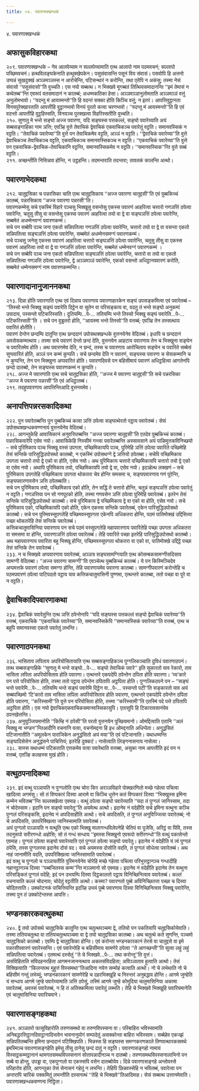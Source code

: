```yaml
---
title: ०४. पवारणाक्खन्धकं

---
```

४. पवारणाक्खन्धकं  


## अफासुकविहारकथा

२०९. पवारणाक्खन्धके – नेव आलपेय्याम न सल्लपेय्यामाति एत्थ आलापो नाम पठमवचनं; सल्लापो पच्छिमवचनं। हत्थविलङ्घकेनाति हत्थुक्खेपकेन। पसुसंवासन्ति पसूनं विय संवासं। पसवोपि हि अत्तनो उप्पन्नं सुखदुक्खं अञ्ञमञ्ञस्स न आरोचेन्ति, पटिसन्थारं न करोन्ति, तथा एतेपि न अकंसु; तस्मा नेसं संवासो ‘‘पसुसंवासो’’ति वुच्चति। एस नयो सब्बत्थ। न भिक्खवे मूगब्बतं तित्थियसमादानन्ति ‘‘इमं तेमासं न कथेतब्ब’’न्ति एवरूपं वतसमादानं न कातब्बं; अधम्मकतिका हेसा। अञ्ञमञ्ञानुलोमताति अञ्ञमञ्ञं वत्तुं अनुलोमभावो। ‘‘वदन्तु मं आयस्मन्तो’’ति हि वदन्तं सक्का होति किञ्चि वत्तुं; न इतरं। आपत्तिवुट्ठानता विनयपुरेक्खारताति आपत्तीहि वुट्ठानभावो विनयं पुरतो कत्वा चरणभावो। ‘‘वदन्तु मं आयस्मन्तो’’ति हि एवं वदन्तो आपत्तीहि वुट्ठहिस्सति, विनयञ्च पुरक्खत्वा विहरिस्सतीति वुच्चति।  
२१०. सुणातु मे भन्ते सङ्घो अज्ज पवारणा, यदि सङ्घस्स पत्तकल्लं, सङ्घो पवारेय्याति अयं सब्बसङ्गाहिका नाम ञत्ति; एवञ्हि वुत्ते तेवाचिकं द्वेवाचिकं एकवाचिकञ्च पवारेतुं वट्टति। समानवस्सिकं न वट्टति। ‘‘तेवाचिकं पवारेय्या’’ति वुत्ते पन तेवाचिकमेव वट्टति, अञ्ञं न वट्टति। ‘‘द्वेवाचिकं पवारेय्या’’ति वुत्ते द्वेवाचिकञ्च तेवाचिकञ्च वट्टति, एकवाचिकञ्च समानवस्सिकञ्च न वट्टति। ‘‘एकवाचिकं पवारेय्या’’ति वुत्ते पन एकवाचिक-द्वेवाचिक-तेवाचिकानि वट्टन्ति, समानवस्सिकमेव न वट्टति। ‘‘समानवस्सिक’’न्ति वुत्ते सब्बं वट्टति।  
२११. अच्छन्तीति निसिन्नाव होन्ति, न उट्ठहन्ति। तदमन्तराति तदन्तरा; तावतकं कालन्ति अत्थो।  


## पवारणाभेदकथा

२१२. चातुद्दसिका च पन्नरसिका चाति एत्थ चातुद्दसिकाय ‘‘अज्ज पवारणा चातुद्दसी’’ति एवं पुब्बकिच्चं कातब्बं, पन्नरसिकाय ‘‘अज्ज पवारणा पन्नरसी’’ति।  
पवारणकम्मेसु सचे एकस्मिं विहारे पञ्चसु भिक्खूसु वसन्तेसु एकस्स पवारणं आहरित्वा चत्तारो गणञत्तिं ठपेत्वा पवारेन्ति, चतूसु तीसु वा वसन्तेसु एकस्स पवारणं आहरित्वा तयो वा द्वे वा सङ्घञत्तिं ठपेत्वा पवारेन्ति, सब्बमेतं अधम्मेनवग्गं पवारणकम्मं।  
सचे पन सब्बेपि पञ्च जना एकतो सन्निपतित्वा गणञत्तिं ठपेत्वा पवारेन्ति, चत्तारो तयो वा द्वे वा वसन्ता एकतो सन्निपतित्वा सङ्घञत्तिं ठपेत्वा पवारेन्ति, सब्बमेतं अधम्मेनसमग्गं पवारणकम्मं।  
सचे पञ्चसु जनेसु एकस्स पवारणं आहरित्वा चत्तारो सङ्घञत्तिं ठपेत्वा पवारेन्ति, चतूसु तीसु वा एकस्स पवारणं आहरित्वा तयो वा द्वे वा गणञत्तिं ठपेत्वा पवारेन्ति, सब्बमेतं धम्मेनवग्गं पवारणकम्मं ।  
सचे पन सब्बेपि पञ्च जना एकतो सन्निपतित्वा सङ्घञत्तिं ठपेत्वा पवारेन्ति, चत्तारो वा तयो वा एकतो सन्निपतित्वा गणञत्तिं ठपेत्वा पवारेन्ति, द्वे अञ्ञमञ्ञं पवारेन्ति, एकको वसन्तो अधिट्ठानपवारणं करोति, सब्बमेतं धम्मेनसमग्गं नाम पवारणकम्मन्ति।  


## पवारणादानानुजाननकथा

२१३. दिन्ना होति पवारणाति एत्थ एवं दिन्नाय पवारणाय पवारणाहारकेन सङ्घं उपसङ्कमित्वा एवं पवारेतब्बं – ‘‘तिस्सो भन्ते भिक्खु सङ्घं पवारेति दिट्ठेन वा सुतेन वा परिसङ्काय वा, वदतु तं भन्ते सङ्घो अनुकम्पं उपादाय, पस्सन्तो पटिकरिस्सति। दुतियम्पि…पे॰… ततियम्पि भन्ते तिस्सो भिक्खु सङ्घं पवारेति…पे॰… पटिकरिस्सती’’ति । सचे पन वुड्ढतरो होति, ‘‘आयस्मा भन्ते तिस्सो’’ति वत्तब्बं; एवञ्हि तेन तस्सत्थाय पवारितं होतीति।  
पवारणं देन्तेन छन्दम्पि दातुन्ति एत्थ छन्ददानं उपोसथक्खन्धके वुत्तनयेनेव वेदितब्बं। इधापि च छन्ददानं अवसेसकम्मत्थाय। तस्मा सचे पवारणं देन्तो छन्दं देति, वुत्तनयेन आहटाय पवारणाय तेन च भिक्खुना सङ्घेन च पवारितमेव होति। अथ पवारणमेव देति, न छन्दं, तस्स च पवारणाय आरोचिताय सङ्घेन च पवारिते सब्बेसं सुप्पवारितं होति, अञ्ञं पन कम्मं कुप्पति। सचे छन्दमेव देति न पवारणं, सङ्घस्स पवारणा च सेसकम्मानि च न कुप्पन्ति, तेन पन भिक्खुना अप्पवारितं होति। पवारणदिवसे पन बहिसीमायं पवारणं अधिट्ठहित्वा आगतेनपि छन्दो दातब्बो, तेन सङ्घस्स पवारणकम्मं न कुप्पति।  
२१८. अज्ज मे पवारणाति एत्थ सचे चातुद्दसिका होति, ‘‘अज्ज मे पवारणा चातुद्दसी’’ति सचे पन्नरसिका ‘‘अज्ज मे पवारणा पन्नरसी’’ति एवं अधिट्ठातब्बं।  
२१९. तदहुपवारणाय आपत्तिन्तिआदि वुत्तनयमेव।  


## अनापत्तिपन्नरसकादिकथा

२२२. पुन पवारेतब्बन्ति पुन पुब्बकिच्चं कत्वा ञत्तिं ठपेत्वा सङ्घत्थेरतो पट्ठाय पवारेतब्बं। सेसं उपोसथक्खन्धकवण्णनायं वुत्तनयेनेव वेदितब्बं।  
२२८. आगन्तुकेहि आवासिकानं अनुवत्तितब्बन्ति ‘‘अज्ज पवारणा चातुद्दसी’’ति एतदेव पुब्बकिच्चं कातब्बं। पन्नरसिकवारेपि एसेव नयो। आवासिकेहि निस्सीमं गन्त्वा पवारेतब्बन्ति अस्सावसाने अयं पाळिमुत्तकविनिच्छयो – सचे पुरिमिकाय पञ्च भिक्खू वस्सं उपगता, पच्छिमिकायपि पञ्च, पुरिमेहि ञत्तिं ठपेत्वा पवारिते पच्छिमेहि तेसं सन्तिके पारिसुद्धिउपोसथो कातब्बो, न एकस्मिं उपोसथग्गे द्वे ञत्तियो ठपेतब्बा। सचेपि पच्छिमिकाय उपगता चत्तारो तयो द्वे एको वा होति, एसेव नयो। अथ पुरिमिकाय चत्तारो पच्छिमिकायपि चत्तारो तयो द्वे एको वा एसेव नयो। अथापि पुरिमिकाय तयो, पच्छिमिकायपि तयो द्वे वा, एसेव नयो। इदञ्हेत्थ लक्खणं – सचे पुरिमिकाय उपगतेहि पच्छिमिकाय उपगता थोकतरा चेव होन्ति समसमा च, सङ्घपवारणाय गणं पूरेन्ति, सङ्घपवारणावसेन ञत्ति ठपेतब्बाति।  
सचे पन पुरिमिकाय तयो, पच्छिमिकाय एको होति, तेन सद्धिं ते चत्तारो होन्ति, चतुन्नं सङ्घञत्तिं ठपेत्वा पवारेतुं न वट्टति। गणञत्तिया पन सो गणपूरको होति, तस्मा गणवसेन ञत्तिं ठपेत्वा पुरिमेहि पवारेतब्बं। इतरेन तेसं सन्तिके पारिसुद्धिउपोसथो कातब्बो। सचे पुरिमिकाय द्वे पच्छिमिकाय द्वे वा एको वा होति, एसेव नयो। सचे पुरिमिकाय एको, पच्छिमिकायपि एको होति, एकेन एकस्स सन्तिके पवारेतब्बं, एकेन पारिसुद्धिउपोसथो कातब्बो। सचे पन पुरिमवस्सूपगतेहि पच्छिमवस्सूपगता एकेनपि अधिकतरा होन्ति, पठमं पातिमोक्खं उद्दिसित्वा पच्छा थोकतरेहि तेसं सन्तिके पवारेतब्बं।  
कत्तिकचातुमासिनिया पवारणाय पन सचे पठमं वस्सूपगतेहि महापवारणाय पवारितेहि पच्छा उपगता अधिकतरा वा समसमा वा होन्ति, पवारणाञत्तिं ठपेत्वा पवारेतब्बं। तेहि पवारिते पच्छा इतरेहि पारिसुद्धिउपोसथो कातब्बो। अथ महापवारणाय पवारिता बहू भिक्खू होन्ति, पच्छिमवस्सूपगता थोकतरा वा एको वा, पातिमोक्खे उद्दिट्ठे पच्छा तेसं सन्तिके तेन पवारेतब्बं।  
२३३. न च भिक्खवे अप्पवारणाय पवारेतब्बं, अञ्ञत्र सङ्घसामग्गियाति एत्थ कोसम्बकसामग्गीसदिसाव सामग्गी वेदितब्बा। ‘‘अज्ज पवारणा सामग्गी’’ति एवञ्चेत्थ पुब्बकिच्चं कातब्बं। ये पन किस्मिञ्चिदेव अप्पमत्तके पवारणं ठपेत्वा समग्गा होन्ति, तेहि पवारणायमेव पवारणा कातब्बा। सामग्गीपवारणं करोन्तेहि च पठमपवारणं ठपेत्वा पाटिपदतो पट्ठाय याव कत्तिकचातुमासिनी पुण्णमा, एत्थन्तरे कातब्बा, ततो पच्छा वा पुरे वा न वट्टति।  


## द्वेवाचिकादिपवारणाकथा

२३४. द्वेवाचिकं पवारेतुन्ति एत्थ ञत्तिं ठपेन्तेनापि ‘‘यदि सङ्घस्स पत्तकल्लं सङ्घो द्वेवाचिकं पवारेय्या’’ति वत्तब्बं, एकवाचिके ‘‘एकवाचिकं पवारेय्या’’ति, समानवस्सिकेपि ‘‘समानवस्सिकं पवारेय्या’’ति वत्तब्बं, एत्थ च बहूपि समानवस्सा एकतो पवारेतुं लभन्ति।  


## पवारणाठपनकथा

२३६. भासिताय लपिताय अपरियोसितायाति एत्थ सब्बसङ्गाहिकञ्च पुग्गलिकञ्चाति दुविधं पवारणाठपनं। तत्थ सब्बसङ्गाहिके ‘‘सुणातु मे भन्ते सङ्घो…पे॰… सङ्घो तेवाचिकं पवारे’’ इति सुकारतो याव रेकारो, ताव भासिता लपिता अपरियोसिताव होति पवारणा। एत्थन्तरे एकपदेपि ठपेन्तेन ठपिता होति पवारणा। ‘य्य’कारे पन पत्ते परियोसिता होति, तस्मा ततो पट्ठाय ठपेन्तेन ठपितापि अट्ठपिता होति। पुग्गलिकठपने पन – ‘‘सङ्घं भन्ते पवारेमि…पे॰… ततियम्पि भन्ते सङ्घं पवारेमि दिट्ठेन वा…पे॰… पस्सन्तो पटी’’ति सङ्कारतो याव अयं सब्बपच्छिमो ‘टि’कारो ताव भासिता लपिता अपरियोसिताव होति पवारणा, एत्थन्तरे एकपदेपि ठपेन्तेन ठपिता होति पवारणा, ‘‘करिस्सामी’’ति वुत्ते पन परियोसिता होति, तस्मा ‘‘करिस्सामी’’ति एतस्मिं पदे पत्ते ठपितापि अट्ठपिता होति। एस नयो द्वेवाचिकएकवाचिकसमानवस्सिकासुपि। एतासुपि हि टिकारावसानंयेव ठपनखेत्तन्ति।  
२३७. अनुयुञ्जियमानोति ‘‘किम्हि नं ठपेसी’’ति परतो वुत्तनयेन पुच्छियमानो। ओमद्दित्वाति एतानि ‘‘अलं भिक्खु मा भण्डन’’न्तिआदीनि वचनानि वत्वा, वचनोमद्दना हि इध ओमद्दनाति अधिप्पेता। अनुद्धंसितं पटिजानातीति ‘‘अमूलकेन पाराजिकेन अनुद्धंसितो अयं मया’’ति एवं पटिजानाति। यथाधम्मन्ति सङ्घादिसेसेन अनुद्धंसने पाचित्तियं; इतरेहि दुक्कटं। नासेत्वाति लिङ्गनासनाय नासेत्वा।  
२३८. सास्स यथाधम्मं पटिकताति एत्तकमेव वत्वा पवारेथाति वत्तब्बा, असुका नाम आपत्तीति इदं पन न वत्तब्बं, एतञ्हि कलहस्स मुखं होति।  


## वत्थुठपनादिकथा

२३९. इदं वत्थु पञ्ञायति न पुग्गलोति एत्थ चोरा किर अरञ्ञविहारे पोक्खरणितो मच्छे गहेत्वा पचित्वा खादित्वा अगमंसु। सो तं विप्पकारं दिस्वा आरामे वा किञ्चि धुत्तेन कतं विप्पकारं दिस्वा ‘‘भिक्खुस्स इमिना कम्मेन भवितब्ब’’न्ति सल्लक्खेत्वा एवमाह। वत्थुं ठपेत्वा सङ्घो पवारेय्याति ‘‘यदा तं पुग्गलं जानिस्साम, तदा नं चोदेस्साम। इदानि पन सङ्घो पवारेतू’’ति अयमेत्थ अत्थो। इदानेव नं वदेहीति सचे इमिना वत्थुना कञ्चि पुग्गलं परिसङ्कसि, इदानेव नं अपदिसाहीति अत्थो। सचे अपदिसति, तं पुग्गलं अनुविज्जित्वा पवारेतब्बं; नो चे अपदिसति, उपपरिक्खित्वा जानिस्सामाति पवारेतब्बं।  
अयं पुग्गलो पञ्ञायति न वत्थूति एत्थ एको भिक्खु मालागन्धविलेपनेहि चेतियं वा पूजेसि, अरिट्ठं वा पिवि, तस्स तदनुरूपो सरीरगन्धो अहोसि; सो तं गन्धं सन्धाय ‘‘इमस्स भिक्खुनो एवरूपो सरीरगन्धो’’ति वत्थुं पकासेन्तो एवमाह। पुग्गलं ठपेत्वा सङ्घो पवारेय्याति एतं पुग्गलं ठपेत्वा सङ्घो पवारेतु। इदानेव नं वदेहीति यं त्वं पुग्गलं ठपेसि, तस्स पुग्गलस्स इदानेव दोसं वद। सचे अयमस्स दोसोति वदति, तं पुग्गलं सोधेत्वा पवारेतब्बं। अथ नाहं जानामीति वदति, उपपरिक्खित्वा जानिस्सामाति पवारेतब्बं।  
इदं वत्थु च पुग्गलो च पञ्ञायतीति पुरिमनयेनेव चोरेहि मच्छे गहेत्वा पचित्वा परिभुत्तट्ठानञ्च गन्धादीहि नहानट्ठानञ्च दिस्वा ‘‘पब्बजितस्स कम्म’’न्ति मञ्ञमानो सो एवमाह। इदानेव नं वदेहीति इदानेव तेन वत्थुना परिसङ्कितं पुग्गलं वदेहि; इदं पन उभयम्पि दिस्वा दिट्ठकालतो पट्ठाय विनिच्छिनित्वाव पवारेतब्बं। कल्लं वचनायाति कल्लं चोदनाय; चोदेतुं वट्टतीति अत्थो। कस्मा? पवारणतो पुब्बे अविनिच्छितत्ता पच्छा च दिस्वा चोदितत्ताति। उक्कोटनकं पाचित्तियन्ति इदञ्हि उभयं पुब्बे पवारणाय दिस्वा विनिच्छिनित्वाव भिक्खू पवारेन्ति, तस्मा पुन तं उक्कोटेन्तस्स आपत्ति।  


## भण्डनकारकवत्थुकथा

२४०. द्वे तयो उपोसथे चातुद्दसिके कातुन्ति एत्थ चतुत्थपञ्चमा द्वे, ततियो पन पकतियापि चतुद्दसिकोयेवाति। तस्मा ततियचतुत्था वा ततियचतुत्थपञ्चमा वा द्वे तयो चातुद्दसिका कातब्बा। अथ चतुत्थे कते सुणन्ति, पञ्चमो चातुद्दसिको कातब्बो। एवम्पि द्वे चातुद्दसिका होन्ति। एवं करोन्ता भण्डनकारकानं तेरसे वा चातुद्दसे वा इमे पन्नरसीपवारणं पवारेस्सन्ति। एवं पवारेन्तेहि च बहिसीमाय सामणेरे ठपेत्वा ‘‘ते आगच्छन्ती’’ति सुत्वा लहुं लहुं सन्निपतित्वा पवारेतब्बं। एतमत्थं दस्सेतुं ‘‘ते चे भिक्खवे…पे॰… तथा करोन्तू’’ति वुत्तं।  
असंविहिताति संविदहनरहिता आगमनजाननत्थाय अकतसंविदहिता; अविञ्ञाताव हुत्वाति अत्थो। तेसं विक्खित्वाति ‘‘किलन्तत्थ मुहुत्तं विस्समथा’’तिआदिना नयेन सम्मोहं कत्वाति अत्थो। नो चे लभेथाति नो चे बहिसीमं गन्तुं लभेय्युं; भण्डनकारकानं सामणेरेहि च दहरभिक्खूहि च निरन्तरं अनुबद्धाव होन्ति। आगमे जुण्हेति यं सन्धाय आगमे जुण्हे पवारेय्यामाति ञत्तिं ठपेसुं, तस्मिं आगमे जुण्हे कोमुदिया चातुमासिनिया अकामा पवारेतब्बं, अवस्सं पवारेतब्बं, न हि तं अतिक्कमित्वा पवारेतुं लब्भति। तेहि चे भिक्खवे भिक्खूहि पवारियमानेति एवं चातुमासिनिया पवारियमाने।  


## पवारणासङ्गहकथा

२४१. अञ्ञतरो फासुविहारोति तरुणसमथो वा तरुणविपस्सना वा। परिबाहिरा भविस्सामाति अनिबद्धरत्तिट्ठानदिवाट्ठानादिभावेन भावनानुयोगं सम्पादेतुं असक्कोन्ता बाहिरा भविस्साम। सब्बेहेव एकज्झं सन्निपतितब्बन्ति इमिना छन्ददानं पटिक्खिपति। भिन्नस्स हि सङ्घस्स समग्गकरणकाले तिणवत्थारकसमथे इमस्मिञ्च पवारणासङ्गहेति इमेसु तीसु ठानेसु छन्दं दातुं न वट्टति। पवारणासङ्गहो नामायं विस्सट्ठकम्मट्ठानानं थामगतसमथविपस्सनानं सोतापन्नादीनञ्च न दातब्बो। तरुणसमथविपस्सनालाभिनो पन सब्बे वा होन्तु, उपड्ढा वा, एकपुग्गलो वा एकस्सपि वसेन दातब्बोयेव। दिन्ने पवारणासङ्गहे अन्तोवस्से परिहारोव होति, आगन्तुका तेसं सेनासनं गहेतुं न लभन्ति। तेहिपि छिन्नवस्सेहि न भवितब्बं, पवारेत्वा पन अन्तरापि चारिकं पक्कमितुं लभन्तीति दस्सनत्थं ‘‘तेहि चे भिक्खवे’’तिआदिमाह। सेसं सब्बत्थ उत्तानमेवाति।  
पवारणाक्खन्धकवण्णना निट्ठिता।  